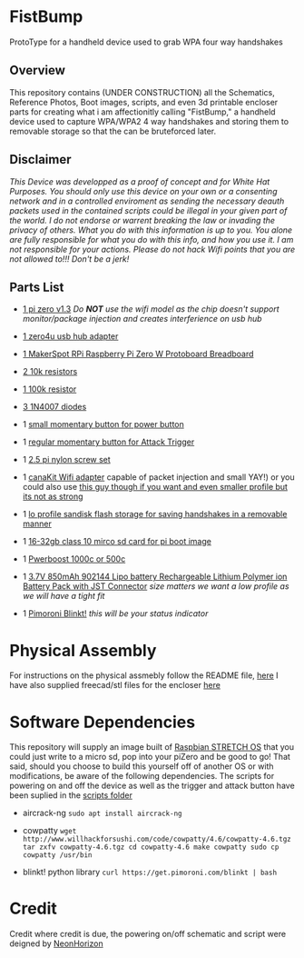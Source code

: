 # FistBump
ProtoType for a handheld device used to grab WPA four way handshakes

## Overview
This repository contains (UNDER CONSTRUCTION) all the Schematics, Reference Photos, Boot images, scripts, and even 3d printable encloser parts for creating what i am affectionitly calling "FistBump," a handheld device used to capture WPA/WPA2
4 way handshakes and storing them to removable storage so that the can be bruteforced later.

## Disclaimer
_This Device was developped as a proof of concept and for White Hat Purposes.  You should only use this device on your own or a consenting network and in a controlled enviroment as sending the necessary deauth packets used in the contained scripts could be illegal in your given part of the world. I do not endorse or warrent breaking the law or invading the privacy of others. What you do with this information is up to you. You alone are fully responsible for what you do with this info, and how you use it. I am not responsible for your actions. Please do not hack Wifi points that you are not allowed to!!!
Don't be a jerk!_

## Parts List

* [1 pi zero v1.3](https://www.raspberrypi.org/products/raspberry-pi-zero/)
_Do **NOT** use the wifi model as the chip doesn't support monitor/package injection and creates interferience on usb hub_

* [1 zero4u usb hub adapter](https://www.adafruit.com/product/3298?gclid=Cj0KCQjw6rXeBRD3ARIsAD9ni9CGzOos99HaKls0MxgqrZMt_sKTnR6LVGsSJiN6rdDrbmr9ndM0L3QaAk_SEALw_wcB)

* [1 MakerSpot RPi Raspberry Pi Zero W Protoboard Breadboard](https://www.amazon.com/MakerSpot-Raspberry-Protoboard-Breadboard-Prototyping/dp/B01J9ILH7S)

* [2 10k resistors](https://www.amazon.com/Projects-25EP51410K0-10K-Resistors-Pack/dp/B01F06T56I/ref=sr_1_1_sspa?ie=UTF8&qid=1540222052&sr=8-1-spons&keywords=10k+resistor&psc=1)

* [1 100k resistor](https://www.amazon.com/Projects-25EP514100K-100k-Resistors-Pack/dp/B0185FCGEY/ref=sr_1_1_sspa?ie=UTF8&qid=1540222085&sr=8-1-spons&keywords=100k+resistor&psc=1)

* [3 1N4007 diodes]( https://www.amazon.com/100-Pieces-1N4007-Rectifier-Electronic/dp/B079KBFKK5/ref=sr_1_1_sspa?ie=UTF8&qid=1540222123&sr=8-1-spons&keywords=1n4007+diode&psc=1)

* 1 [small momentary button for power button](https://www.amazon.com/GZFY-6x6x4-5mm-Momentary-Tactile-Button/dp/B01N6GU7TA/ref=sr_1_14?ie=UTF8&qid=1540222185&sr=8-14&keywords=small+momentary+button)

* 1 [regular momentary button for Attack Trigger](https://www.amazon.com/Cylewet-12x12x7-3mm-Momentary-Tactile-Arduino/dp/B01NCQVGLC/ref=sr_1_9?ie=UTF8&qid=1540222185&sr=8-9&keywords=small+momentary+button)

* 1 [2.5 pi nylon screw set](https://www.adafruit.com/product/3299)

* 1 [canaKit Wifi adapter](https://www.amazon.com/gp/product/B00GFAN498/ref=oh_aui_detailpage_o00_s01?ie=UTF8&psc=1) capable of packet injection and small YAY!) or you could also use [this guy though if you want and even smaller profile but its not as strong]( https://www.amazon.com/gp/product/B019XUDHFC/ref=oh_aui_detailpage_o00_s00?ie=UTF8&psc=1)

* 1 [lo profile sandisk flash storage for saving handshakes in a removable manner](https://www.amazon.com/SanDisk-Cruzer-Low-Profile-Drive-SDCZ33-008G-B35/dp/B005FYNSUA/ref=sr_1_7?s=electronics&ie=UTF8&qid=1540222662&sr=1-7&keywords=sandisk+flash+drive+8gb)

* 1 [16-32gb class 10 mirco sd card for pi boot image](https://www.amazon.com/s/ref=nb_sb_ss_i_5_10?url=search-alias%3Delectronics&field-keywords=16gb+micro+sd+card+class+10&sprefix=16gb+micro%2Celectronics%2C132&crid=5DO4BAWIZ2SP)

* 1 [Pwerboost 1000c or 500c](https://www.adafruit.com/product/2465)

* 1 [3.7V 850mAh 902144 Lipo battery Rechargeable Lithium Polymer ion Battery Pack with JST Connector](https://www.amazon.com/gp/product/B07BTK57CF/ref=od_aui_detailpages00?ie=UTF8&psc=1) _size matters we want a low profile as we will have a tight fit_

* 1 [Pimoroni Blinkt!](https://shop.pimoroni.com/products/blinkt) _this will be your status indicator_

# Physical Assembly
For instructions on the physical assmebly follow the README file, [here](https://github.com/eliddell1/FistBump/tree/master/schematics%26referenceImages) I have also supplied freecad/stl files for the encloser [here](https://github.com/eliddell1/FistBump/tree/master/EncloserFreeCad)

# Software Dependencies
This repository will supply an image built of [Raspbian STRETCH OS](https://www.raspberrypi.org/downloads/raspbian/) that you could just write to a micro sd, pop into your piZero and be good to go! That said, should you choose to build this yourself off of another OS or with modifications, be aware of the following dependencies.  The scripts for powering on and off the device as well as the trigger and attack button have been suplied in the [scripts folder](https://github.com/eliddell1/FistBump/tree/master/scripts)

* aircrack-ng
`sudo apt install aircrack-ng`

* cowpatty 
`wget http://www.willhackforsushi.com/code/cowpatty/4.6/cowpatty-4.6.tgz
tar zxfv cowpatty-4.6.tgz
cd cowpatty-4.6
make cowpatty
sudo cp cowpatty /usr/bin`

* blinkt! python library
`curl https://get.pimoroni.com/blinkt | bash`

# Credit
Credit where credit is due, the powering on/off schematic and script were deigned by [NeonHorizon](https://github.com/NeonHorizon/lipopi/blob/master/README.power_up_power_down.md)  

